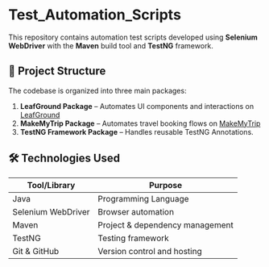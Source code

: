 # Test_Automation_Scripts
This repository contains automation test scripts developed using **Selenium WebDriver** with the **Maven** build tool and **TestNG** framework.

## 📁 Project Structure

The codebase is organized into three main packages:

1. **LeafGround Package** – Automates UI components and interactions on [LeafGround](https://leafground.com/)
2. **MakeMyTrip Package** – Automates travel booking flows on [MakeMyTrip](https://www.makemytrip.com/)
3. **TestNG Framework Package** – Handles reusable TestNG Annotations.

## 🛠 Technologies Used

| Tool/Library        | Purpose                        |
|---------------------|--------------------------------|
| Java                | Programming Language           |
| Selenium WebDriver  | Browser automation             |
| Maven               | Project & dependency management|
| TestNG              | Testing framework              |
| Git & GitHub        | Version control and hosting    |
